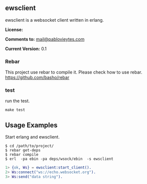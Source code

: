 
## ewsclient 
ewsclient is a websocket client written in erlang.

**License:** 

**Comments to:** mail@pablovieytes.com

**Current Version:** 0.1


### Rebar
This project use rebar to compile it. Please check how to use rebar.  https://github.com/basho/rebar


### test 
run the test.
```shell
make test
```


## Usage Examples

Start erlang and ewsclient.
```shell
$ cd /path/to/project/
$ rebar get-deps
$ rebar compile
$ erl  -pa ebin -pa deps/wsock/ebin  -s ewsclient
```


```erlang
1> {ok, Ws} = ewsclient:start_client().
2> Ws:connect("ws://echo.websocket.org").
3> Ws:send("data string").
```
